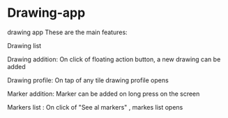 # Drawing-app
drawing app
 These are the main features: 
 
 Drawing list

Drawing addition: On click of floating action button, a new drawing can be added
 
 Drawing profile: On tap of any tile drawing profile opens
 
 Marker addition: Marker can be added on long press on the screen
 
 Markers list : On click of "See al markers" , markes list opens
